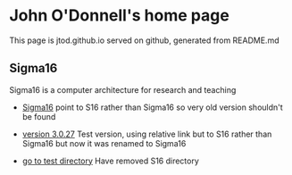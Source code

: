 # John O'Donnell's home page

This page is jtod.github.io served on github, generated from README.md

## Sigma16

Sigma16 is a computer architecture for research and teaching

* [Sigma16](./S16) point to S16 rather than Sigma16 so very old
  version shouldn't be found

* [version 3.0.27](./Sigma16/releases/Sigma16-3.0.27/index.html)
  Test version, using relative link but to S16 rather than Sigma16 but
  now it was renamed to Sigma16

* [go to test directory](./testdir/index.html) Have removed S16 directory
  
  
  

